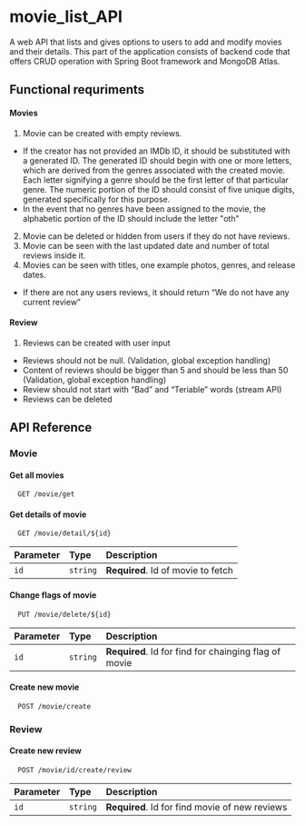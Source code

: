 # movie_list_API
A web API that lists and gives options to users to add and modify movies and their details. This part of the application consists of backend code that offers CRUD operation with Spring Boot framework and MongoDB Atlas.


## Functional requriments

#### Movies
1.	Movie can be created with empty reviews.
   - If the creator has not provided an IMDb ID, it should be substituted with a generated ID. The generated ID should begin with one or more letters, which are derived from the genres associated with the created movie. Each letter signifying a genre should be the first letter of that particular genre. The numeric portion of the ID should consist of five unique digits, generated specifically for this purpose.
   - In the event that no genres have been assigned to the movie, the alphabetic portion of the ID should include the letter "oth"
2.	Movie can be deleted or hidden from users if they do not have reviews.
3.	Movie can be seen with the last updated date and number of total reviews inside it.
4.	Movies can be seen with titles, one example photos, genres, and release dates.
- If there are not any users reviews, it should return “We do not have any current review”

#### Review
1.	Reviews can be created with user input
- Reviews should not be null. (Validation, global exception handling)	
- Content of reviews should be bigger than 5 and should be less than 50 (Validation, global exception handling)
- Review should not start with “Bad” and “Teriable” words (stream API)
- Reviews can be deleted






## API Reference

### Movie
#### Get all movies

```http
  GET /movie/get
```

#### Get details of movie

```http
  GET /movie/detail/${id}
```

| Parameter | Type     | Description                       |
| :-------- | :------- | :-------------------------------- |
| `id`      | `string` | **Required**. Id of movie to fetch |

#### Change flags of movie

```http
  PUT /movie/delete/${id}
```

| Parameter | Type     | Description                       |
| :-------- | :------- | :-------------------------------- |
| `id`      | `string` | **Required**. Id for find for chainging flag of movie |

#### Create new movie

```http
  POST /movie/create
```
### Review
#### Create new review
```http
  POST /movie/id/create/review
```
| Parameter | Type     | Description                       |
| :-------- | :------- | :-------------------------------- |
| `id`      | `string` | **Required**. Id for find movie of new reviews |


